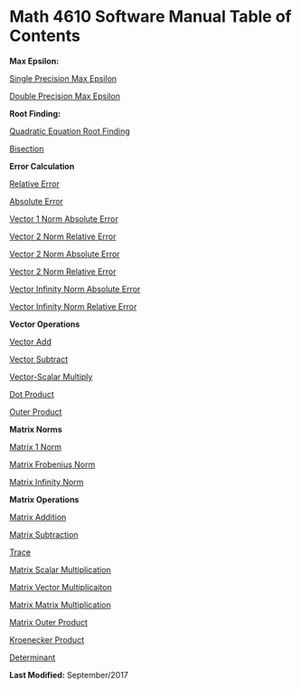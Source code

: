 # Math 4610 Software Manual Table of Contents

**Max Epsilon:**

   [Single Precision Max Epsilon](https://github.com/Shichimenchou/math4610/blob/master/HW1/Problem1/smaceps.md)
   
   [Double Precision Max Epsilon](https://github.com/Shichimenchou/math4610/blob/master/HW1/Problem1/dmaceps.md)


**Root Finding:**

   [Quadratic Equation Root Finding](https://github.com/Shichimenchou/math4610/blob/master/HW1/Problem7/rootFinder.md)
   
   [Bisection](https://github.com/Shichimenchou/math4610/blob/master/HW2/Problem5/hw2-5.md)

**Error Calculation**

   [Relative Error](https://github.com/Shichimenchou/math4610/blob/master/HW2/Problem1/hw2-1-rel.md)
   
   [Absolute Error](https://github.com/Shichimenchou/math4610/blob/master/HW2/Problem1/hw2-1-abs.md)
   
   [Vector 1 Norm Absolute Error](https://github.com/Shichimenchou/math4610/blob/master/HW3/Problem2/absErr1.md)

   [Vector 2 Norm Relative Error](https://github.com/Shichimenchou/math4610/blob/master/HW3/Problem2/relErr1.md)
 
   [Vector 2 Norm Absolute Error](https://github.com/Shichimenchou/math4610/blob/master/HW3/Problem2/absErr2.md)

   [Vector 2 Norm Relative Error](https://github.com/Shichimenchou/math4610/blob/master/HW3/Problem2/relErr2.md)
 
   [Vector Infinity Norm Absolute Error](https://github.com/Shichimenchou/math4610/blob/master/HW3/Problem2/absErrInf.md)

   [Vector Infinity Norm Relative Error](https://github.com/Shichimenchou/math4610/blob/master/HW3/Problem2/relErrInf.md)

**Vector Operations**

   [Vector Add](https://github.com/Shichimenchou/math4610/blob/master/HW3/Problem3/vecAdd.md)
   
   [Vector Subtract](https://github.com/Shichimenchou/math4610/blob/master/HW3/Problem3/vecSub.md)
   
   [Vector-Scalar Multiply](https://github.com/Shichimenchou/math4610/blob/master/HW3/Problem3/vecScalMul.md)
   
   [Dot Product](https://github.com/Shichimenchou/math4610/blob/master/HW3/Problem3/dotProd.md)
   
   [Outer Product](https://github.com/Shichimenchou/math4610/blob/master/HW3/Problem3/outerProd.md)

**Matrix Norms**

   [Matrix 1 Norm](https://github.com/Shichimenchou/math4610/blob/master/HW3/Problem4/oneNormMat.md)
   
   [Matrix Frobenius Norm](https://github.com/Shichimenchou/math4610/blob/master/HW3/Problem4/frobNormMat.md)
   
   [Matrix Infinity Norm](https://github.com/Shichimenchou/math4610/blob/master/HW3/Problem4/infNormMat.md)
   
**Matrix Operations**

   [Matrix Addition](https://github.com/Shichimenchou/math4610/blob/master/HW3/Problem5/matAdd.md)
   
   [Matrix Subtraction](https://github.com/Shichimenchou/math4610/blob/master/HW3/Problem5/matSub.md)
   
   [Trace](https://github.com/Shichimenchou/math4610/blob/master/HW3/Problem5/trace.md)
   
   [Matrix Scalar Multiplication](https://github.com/Shichimenchou/math4610/blob/master/HW3/Problem5/matScalMul.md)
   
   [Matrix Vector Multiplicaiton](https://github.com/Shichimenchou/math4610/blob/master/HW3/Problem5/matVecMul.md)
   
   [Matrix Matrix Multiplication](https://github.com/Shichimenchou/math4610/blob/master/HW3/Problem5/matMul.md)
   
   [Matrix Outer Product](https://github.com/Shichimenchou/math4610/blob/master/HW3/Problem6/matOutProd.md)
   
   [Kroenecker Product](https://github.com/Shichimenchou/math4610/blob/master/HW3/Problem6/KroeProd.md)
   
   [Determinant](https://github.com/Shichimenchou/math4610/blob/master/HW3/Problem6/determinant.md)

**Last Modified:** September/2017
